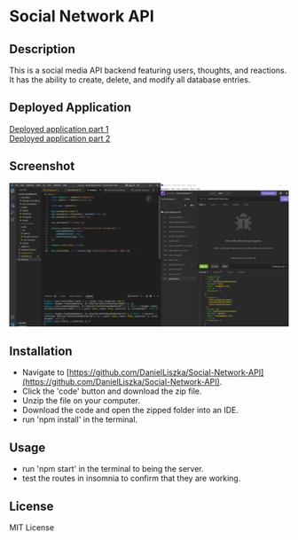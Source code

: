# Social Network API

## Description
        
This is a social media API backend featuring users, thoughts, and reactions. It has the ability to create, delete, and modify all database entries. 

## Deployed Application
[Deployed application part 1](https://drive.google.com/file/d/1xo-davJK9jV8BRjpmcjZkqORxbpOz3XY/view)<br/>
[Deployed application part 2](https://drive.google.com/file/d/1CuQdXjhh7EEvvMxPC37MdTTc-txw9euQ/view)

## Screenshot 

![ScreenShot](./images/screenshot.png?raw=true "Social-Network-API")

## Installation

* Navigate to [https://github.com/DanielLiszka/Social-Network-API](https://github.com/DanielLiszka/Social-Network-API). 
* Click the 'code' button and download the zip file.
* Unzip the file on your computer.
* Download the code and open the zipped folder into an IDE.
* run 'npm install' in the terminal.

## Usage

* run 'npm start' in the terminal to being the server.
* test the routes in insomnia to confirm that they are working.

## License

MIT License

